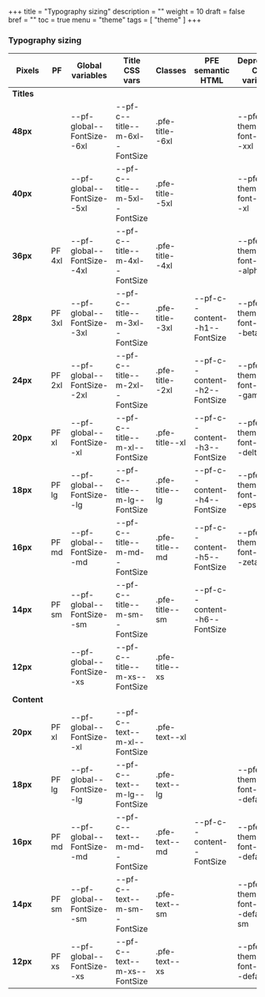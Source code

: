 
+++
title = "Typography sizing"
description = ""
weight = 10
draft = false
bref = ""
toc = true
menu = "theme"
tags = [ "theme" ]
+++
 

### Typography sizing

| **Pixels**  | **PF**   | **Global variables**       | **Title CSS vars**             | **Classes**     |  **PFE semantic HTML**        | **Deprecated CSS variables**       | **Deprecated classes** |
| ----------- | -------- | -------------------------- | ------------------------------ | --------------- | ----------------------------- | ---------------------------------- | ---------------------- |
| **Titles**  |          |                            |                                |                 |                               |                                    |                        |
| **48px**    |          | --pf-global--FontSize--6xl | --pf-c--title--m-6xl--FontSize | .pfe-title--6xl |                               | --pfe-theme--font-size--xxl        | .pfe-headline-xxl      |
| **40px**    |          | --pf-global--FontSize--5xl | --pf-c--title--m-5xl--FontSize | .pfe-title--5xl |                               | --pfe-theme--font-size--xl         | .pfe-headline-xl       |
| **36px**    | PF 4xl   | --pf-global--FontSize--4xl | --pf-c--title--m-4xl--FontSize | .pfe-title--4xl |                               | --pfe-theme--font-size--alpha      | .pfe-headline-alpha    |
| **28px**    | PF 3xl   | --pf-global--FontSize--3xl | --pf-c--title--m-3xl--FontSize | .pfe-title--3xl | --pf-c--content--h1--FontSize | --pfe-theme--font-size--beta       | .pfe-headline-beta     |
| **24px**    | PF 2xl   | --pf-global--FontSize--2xl | --pf-c--title--m-2xl--FontSize | .pfe-title--2xl | --pf-c--content--h2--FontSize | --pfe-theme--font-size--gamma      | .pfe-headline-gamma    |
| **20px**    | PF xl    | --pf-global--FontSize--xl  | --pf-c--title--m-xl--FontSize  | .pfe-title--xl  | --pf-c--content--h3--FontSize | --pfe-theme--font-size--delta      | .pfe-headline-delta    |
| **18px**    | PF lg    | --pf-global--FontSize--lg  | --pf-c--title--m-lg--FontSize  | .pfe-title--lg  | --pf-c--content--h4--FontSize | --pfe-theme--font-size--epsilon    | .pfe-headline-epsilon  |
| **16px**    | PF md    | --pf-global--FontSize--md  | --pf-c--title--m-md--FontSize  | .pfe-title--md  | --pf-c--content--h5--FontSize | --pfe-theme--font-size--zeta       | .pfe-headline-zeta     |
| **14px**    | PF sm    | --pf-global--FontSize--sm  | --pf-c--title--m-sm--FontSize  | .pfe-title--sm  | --pf-c--content--h6--FontSize |                                    |                        |
| **12px**    |          | --pf-global--FontSize--xs  | --pf-c--title--m-xs--FontSize  | .pfe-title--xs  |                               |                                    |                        |
| **Content** |          |                            |                                |                 |                               |                                    |                        |
| **20px**    | PF xl    | --pf-global--FontSize--xl  | --pf-c--text--m-xl--FontSize   | .pfe-text--xl   |                               |                                    |                        |
| **18px**    | PF lg    | --pf-global--FontSize--lg  | --pf-c--text--m-lg--FontSize   | .pfe-text--lg   |                               | --pfe-theme--font-size--default-lg | .pfe-text-lg           |
| **16px**    | PF md    | --pf-global--FontSize--md  | --pf-c--text--m-md--FontSize   | .pfe-text--md   | --pf-c--content--FontSize     | --pfe-theme--font-size--default    | .pfe-text              |
| **14px**    | PF sm    | --pf-global--FontSize--sm  | --pf-c--text--m-sm--FontSize   | .pfe-text--sm   |                               | --pfe-theme--font-size--default-sm | .pfe-text-sm           |
| **12px**    | PF xs    | --pf-global--FontSize--xs  | --pf-c--text--m-xs--FontSize   | .pfe-text--xs   |                               | --pfe-theme--font-size--default-xs | .pfe-text-xs           |
